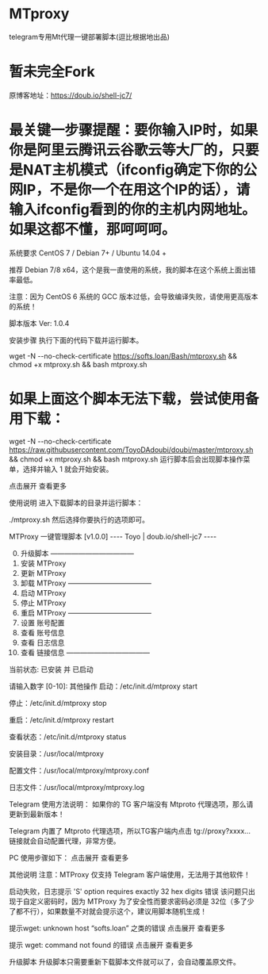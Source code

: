 # MTproxy
telegram专用Mt代理一键部署脚本(逗比根据地出品)
# 暂未完全Fork
原博客地址：https://doub.io/shell-jc7/
# 最关键一步骤提醒：要你输入IP时，如果你是阿里云腾讯云谷歌云等大厂的，只要是NAT主机模式（ifconfig确定下你的公网IP，不是你一个在用这个IP的话），请输入ifconfig看到的你的主机内网地址。如果这都不懂，那呵呵呵。
系统要求
CentOS 7 / Debian 7+ / Ubuntu 14.04 +

推荐 Debian 7/8 x64，这个是我一直使用的系统，我的脚本在这个系统上面出错率最低。

注意：因为 CentOS 6 系统的 GCC 版本过低，会导致编译失败，请使用更高版本的系统！

脚本版本
Ver: 1.0.4

安装步骤
执行下面的代码下载并运行脚本。

wget -N --no-check-certificate https://softs.loan/Bash/mtproxy.sh && chmod +x mtproxy.sh && bash mtproxy.sh
 
# 如果上面这个脚本无法下载，尝试使用备用下载：
wget -N --no-check-certificate https://raw.githubusercontent.com/ToyoDAdoubi/doubi/master/mtproxy.sh && chmod +x mtproxy.sh && bash mtproxy.sh
运行脚本后会出现脚本操作菜单，选择并输入 1 就会开始安装。

点击展开 查看更多

使用说明
进入下载脚本的目录并运行脚本：

./mtproxy.sh
然后选择你要执行的选项即可。

  MTProxy 一键管理脚本 [v1.0.0]
  ---- Toyo | doub.io/shell-jc7 ----
  
  0. 升级脚本
————————————
  1. 安装 MTProxy
  2. 更新 MTProxy
  3. 卸载 MTProxy
————————————
  4. 启动 MTProxy
  5. 停止 MTProxy
  6. 重启 MTProxy
————————————
  7. 设置 账号配置
  8. 查看 账号信息
  9. 查看 日志信息
 10. 查看 链接信息
————————————
 
 当前状态: 已安装 并 已启动
 
 请输入数字 [0-10]:
其他操作
启动：/etc/init.d/mtproxy start

停止：/etc/init.d/mtproxy stop

重启：/etc/init.d/mtproxy restart

查看状态：/etc/init.d/mtproxy status

安装目录：/usr/local/mtproxy

配置文件：/usr/local/mtproxy/mtproxy.conf

日志文件：/usr/local/mtproxy/mtproxy.log

Telegram 使用方法说明：
如果你的 TG 客户端没有 Mtproto 代理选项，那么请更新到最新版本！

Telegram 内置了 Mtproto 代理选项，所以TG客户端内点击 tg://proxy?xxxx... 链接就会自动配置代理，非常方便。

PC 使用步骤如下：
点击展开 查看更多

其他说明
注意：MTProxy 仅支持 Telegram 客户端使用，无法用于其他软件！

启动失败，日志提示 'S' option requires exactly 32 hex digits 错误
该问题只出现于自定义密码时，因为 MTProxy 为了安全性而要求密码必须是 32位（多了少了都不行），如果数量不对就会提示这个，建议用脚本随机生成！

提示wget: unknown host “softs.loan” 之类的错误
点击展开 查看更多

提示 wget: command not found 的错误
点击展开 查看更多

升级脚本
升级脚本只需要重新下载脚本文件就可以了，会自动覆盖原文件。
